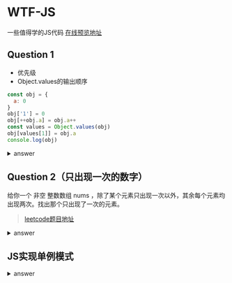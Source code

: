 # WTF-JS
一些值得学的JS代码
[在线预览地址](https://kevinxft.github.io/WTF-JS/)

## Question 1
- 优先级
- Object.values的输出顺序
```js
const obj = {
  a: 0
}
obj['1'] = 0
obj[++obj.a] = obj.a++
const values = Object.values(obj)
obj[values[1]] = obj.a
console.log(obj)
```
<details>
  <summary>answer</summary>

  ```js
    { 1: 1, 2: 2, a: 2 } // 注意输出的顺序也有讲究
  ```
</details>

## Question 2（只出现一次的数字）
给你一个 非空 整数数组 nums ，除了某个元素只出现一次以外，其余每个元素均出现两次。找出那个只出现了一次的元素。
> [leetcode题目地址](https://leetcode.cn/problems/single-number/)

<details>
  <summary>answer</summary>

  ```js
   var singleNumber = function(nums) {
    return nums.reduce((a, b) => a ^ b) 
    // 如果reduce的第二个参数没有填写，那么初始值就取数组的第一个数
  };
  ```
</details>

## JS实现单例模式

<details>
  <summary>answer</summary>

  ```js
  function isSameParams(arr1, arr2) {
    // 这里还有很多问题
    if (arr1.length !== arr2.length) {
      return false;
    }
    for (let i = 0; i < arr1.length; i++) {
      if (arr1[i] !== arr2[i]) {
        return false;
      }
    }
    return true;
  }

  function singleton(className) {
    let ins;
    let params;
    return new Proxy(className, {
      construct(target, args) {
        if (!ins) {
          ins = Reflect.construct(className, args);
          // or ins = new className(...args);
          params = args;
        }
        if (!isSameParams(params, args)) {
          console.log(ins);
          throw Error("已经有一个实例");
        }
        return ins;
      },
    });
  }

  class Person {
    constructor(name, age) {
      this.name = name;
      this.age = age;
    }
  }

  const PersonSingleton = singleton(Person);
  const p1 = new PersonSingleton("张三", 18);
  const p2 = new PersonSingleton("张三", 18);
  console.log(p1 === p2); // 同一个单例

  ```
</details>